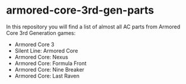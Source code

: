 # armored-core-3rd-gen-parts
In this repository you will find a list of almost all AC parts from Armored Core 3rd Generation games:
- Armored Core 3
- Silent Line: Armored Core
- Armored Core: Nexus
- Armored Core: Formula Front
- Armored Core: Nine Breaker
- Armored Core: Last Raven
